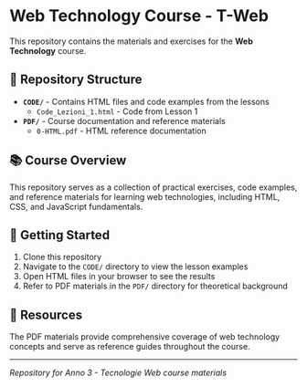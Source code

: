 # Web Technology Course - T-Web

This repository contains the materials and exercises for the **Web Technology** course.

## 📁 Repository Structure

- **`CODE/`** - Contains HTML files and code examples from the lessons
  - `Code_Lezioni_1.html` - Code from Lesson 1
- **`PDF/`** - Course documentation and reference materials
  - `0-HTML.pdf` - HTML reference documentation

## 📚 Course Overview

This repository serves as a collection of practical exercises, code examples, and reference materials for learning web technologies, including HTML, CSS, and JavaScript fundamentals.

## 🚀 Getting Started

1. Clone this repository
2. Navigate to the `CODE/` directory to view the lesson examples
3. Open HTML files in your browser to see the results
4. Refer to PDF materials in the `PDF/` directory for theoretical background

## 📖 Resources

The PDF materials provide comprehensive coverage of web technology concepts and serve as reference guides throughout the course.

---

*Repository for Anno 3 - Tecnologie Web course materials*